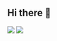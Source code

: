 ## Hi there 👋

![]([URL_링크](https://img.shields.io/badge/C-00599C?style=for-the-badge&logo=c&logoColor=white)) ![]([URL_링크](https://img.shields.io/badge/C%2B%2B-00599C?style=for-the-badge&logo=c%2B%2B&logoColor=white))

